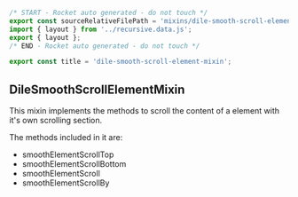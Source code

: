 ```js server
/* START - Rocket auto generated - do not touch */
export const sourceRelativeFilePath = 'mixins/dile-smooth-scroll-element-mixin.rocket.md';
import { layout } from '../recursive.data.js';
export { layout };
/* END - Rocket auto generated - do not touch */

export const title = 'dile-smooth-scroll-element-mixin';

```

## DileSmoothScrollElementMixin

This mixin implements the methods to scroll the content of a element with it's own scrolling section.

The methods included in it are:

- smoothElementScrollTop
- smoothElementScrollBottom
- smoothElementScroll
- smoothElementScrollBy


